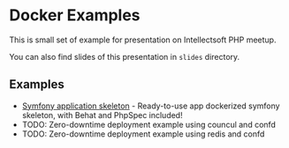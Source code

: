 Docker Examples
================================

This is small set of example for presentation on Intellectsoft PHP meetup.

You can also find slides of this presentation in `slides` directory. 

## Examples

 - [Symfony application skeleton](https://github.com/intellectsoft-uk/symfony-skeleton) - Ready-to-use app dockerized symfony skeleton, with Behat and PhpSpec included!
 - TODO: Zero-downtime deployment example using councul and confd
 - TODO: Zero-downtime deployment example using redis and confd

